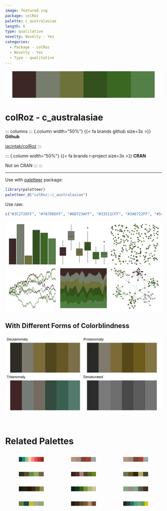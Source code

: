 ```yaml
---
image: featured.svg
package: colRoz
palette: c_australasiae
length: 6
type: qualitative
novelty: Novelty - Yes
categories:
  - Package - colRoz
  - Novelty - Yes
  - Type - qualitative
---
```


![](featured.svg)

# colRoz - c_australasiae 

::: columns
::: {.column width="50%"}
{{< fa brands github size=3x >}}
**Github**

[jacintak/colRoz](https://github.com/jacintak/colRoz)
:::

::: {.column width="50%"}
{{< fa brands r-project size=3x >}}
**CRAN**

Not on CRAN
:::
:::

<hr> 

Use with [paletteer](https://emilhvitfeldt.github.io/paletteer/) package:

```r
library(paletteer)
paletteer_d("colRoz::c_australasiae")
```

Use raw:

```r
c("#3C2726FF", "#767D6DFF", "#6D723AFF", "#33511CFF", "#3A6722FF", "#547F47FF")
``` 

![](examples.png) <br>

## With Different Forms of Colorblindness

![](colorblind.svg) 

<br>

# Related Palettes

<div class="list" style="display: grid; grid-template-columns: auto auto auto;"> <figure class="figure">
<a href="../../awtools/a_palette/"> <img src="../../awtools/a_palette/featured.svg" style="width: 100%;" class="figure-img"></a>
</figure> <figure class="figure">
<a href="../../ButterflyColors/hamadryas_feronia/"> <img src="../../ButterflyColors/hamadryas_feronia/featured.svg" style="width: 100%;" class="figure-img"></a>
</figure> <figure class="figure">
<a href="../../ButterflyColors/hamadryas_feronia/"> <img src="../../ButterflyColors/hamadryas_feronia/featured.svg" style="width: 100%;" class="figure-img"></a>
</figure> <figure class="figure">
<a href="../../calecopal/redwood1/"> <img src="../../calecopal/redwood1/featured.svg" style="width: 100%;" class="figure-img"></a>
</figure> <figure class="figure">
<a href="../../colRoz/a_conica/"> <img src="../../colRoz/a_conica/featured.svg" style="width: 100%;" class="figure-img"></a>
</figure> <figure class="figure">
<a href="../../fishualize/Micropterus_punctulatus/"> <img src="../../fishualize/Micropterus_punctulatus/featured.svg" style="width: 100%;" class="figure-img"></a>
</figure> <figure class="figure">
<a href="../../yarrr/evildead/"> <img src="../../yarrr/evildead/featured.svg" style="width: 100%;" class="figure-img"></a>
</figure> <figure class="figure">
<a href="../../werpals/monet/"> <img src="../../werpals/monet/featured.svg" style="width: 100%;" class="figure-img"></a>
</figure> <figure class="figure">
<a href="../../ButterflyColors/dynamine_postverta/"> <img src="../../ButterflyColors/dynamine_postverta/featured.svg" style="width: 100%;" class="figure-img"></a>
</figure> <figure class="figure">
<a href="../../ochRe/jumping_frog/"> <img src="../../ochRe/jumping_frog/featured.svg" style="width: 100%;" class="figure-img"></a>
</figure> <figure class="figure">
<a href="../../beyonce/X42/"> <img src="../../beyonce/X42/featured.svg" style="width: 100%;" class="figure-img"></a>
</figure> <figure class="figure">
<a href="../../ghibli/MarnieMedium2/"> <img src="../../ghibli/MarnieMedium2/featured.svg" style="width: 100%;" class="figure-img"></a>
</figure> 
</div>
